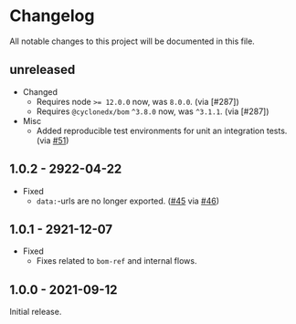 # Changelog

All notable changes to this project will be documented in this file.

## unreleased

* Changed
  * Requires node `>= 12.0.0` now, was `8.0.0`. (via [#287])
  * Requires `@cyclonedx/bom` `^3.8.0` now, was `^3.1.1`. (via [#287])
* Misc
  * Added reproducible test environments for unit an integration tests. (via [#51]) 

[#51]: https://github.com/CycloneDX/cyclonedx-webpack-plugin/pull/51

## 1.0.2 - 2922-04-22

* Fixed
  * `data:`-urls are no longer exported. ([#45] via [#46])

[#45]: https://github.com/CycloneDX/cyclonedx-webpack-plugin/issues/45
[#46]: https://github.com/CycloneDX/cyclonedx-webpack-plugin/pull/46

## 1.0.1 - 2921-12-07

* Fixed
  * Fixes related to `bom-ref` and internal flows.

## 1.0.0 - 2021-09-12

Initial release.
